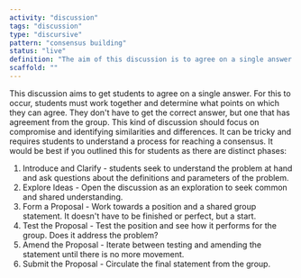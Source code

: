 ```yaml
---
activity: "discussion"
tags: "discussion"
type: "discursive"
pattern: "consensus building"
status: "live"
definition: "The aim of this discussion is to agree on a single answer. Students must work together and work out what it is they can agree on."
scaffold: ""
---
```


This discussion aims to get students to agree on a single answer. For this to occur, students must work together and determine what points on which they can agree. They don't have to get the correct answer, but one that has agreement from the group. This kind of discussion should focus on compromise and identifying similarities and differences. It can be tricky and requires students to understand a process for reaching a consensus. It would be best if you outlined this for students as there are distinct phases:

1. Introduce and Clarify - students seek to understand the problem at hand and ask questions about the definitions and parameters of the problem.
2. Explore Ideas - Open the discussion as an exploration to seek common and shared understanding.
3. Form a Proposal - Work towards a position and a shared group statement. It doesn't have to be finished or perfect, but a start.
4. Test the Proposal - Test the position and see how it performs for the group. Does it address the problem?
5. Amend the Proposal - Iterate between testing and amending the statement until there is no more movement.
6. Submit the Proposal - Circulate the final statement from the group.

